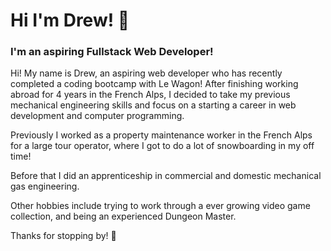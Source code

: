 # Hi I'm Drew! 👋

### I'm an aspiring Fullstack Web Developer!

Hi! My name is Drew, an aspiring web developer who has recently completed a coding bootcamp with Le Wagon! After finishing working abroad for 4 years in the French Alps, I decided to take my previous mechanical engineering skills and focus on a starting a career in web development and computer programming. 

Previously I worked as a property maintenance worker in the French Alps for a large tour operator, where I got to do a lot of snowboarding in my off time!

Before that I did an apprenticeship in commercial and domestic mechanical gas engineering.

Other hobbies include trying to work through a ever growing video game collection, and being an experienced Dungeon Master.

Thanks for stopping by! 🖖
<!--
**a-jennings/a-jennings** is a ✨ _special_ ✨ repository because its `README.md` (this file) appears on your GitHub profile.

Here are some ideas to get you started:

- 🔭 I’m currently working on ...
- 🌱 I’m currently learning ...
- 👯 I’m looking to collaborate on ...
- 🤔 I’m looking for help with ...
- 💬 Ask me about ...
- 📫 How to reach me: ...
- 😄 Pronouns: ...
- ⚡ Fun fact: ...
-->
